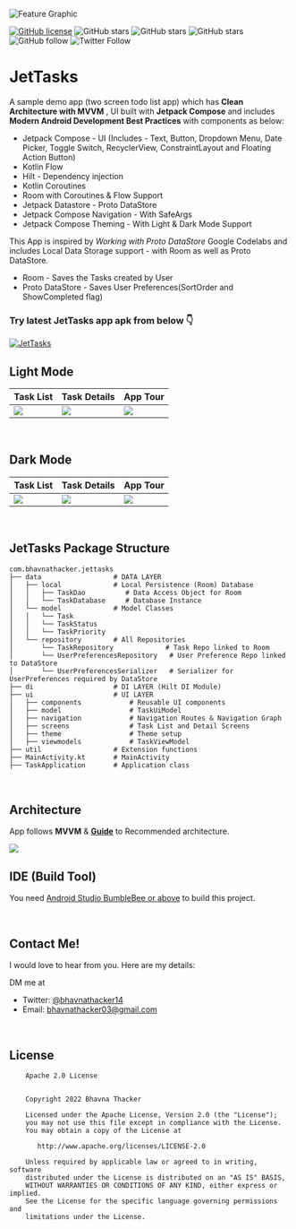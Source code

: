 ![Feature Graphic](https://github.com/bhavnathacker/JetTasks/blob/master/demo/feature.png?raw=true)

[![GitHub license](https://img.shields.io/badge/License-Apache2.0-blue.svg)](LICENSE)
![GitHub stars](https://img.shields.io/github/stars/bhavnathacker/JetTasks?style=social)
![GitHub stars](https://img.shields.io/github/forks/bhavnathacker/JetTasks?style=social)
![GitHub stars](https://img.shields.io/github/watchers/bhavnathacker/JetTasks?style=social)
![GitHub follow](https://img.shields.io/github/followers/bhavnathacker?label=Follow&style=social)
![Twitter Follow](https://img.shields.io/twitter/follow/bhavnathacker14?label=Twitter&style=social)

# JetTasks
A sample demo app (two screen todo list app) which has **Clean Architecture with MVVM** , UI built with **Jetpack Compose** and includes **Modern Android Development Best Practices** with components as below:

- Jetpack Compose - UI
(Includes - Text, Button, Dropdown Menu, Date Picker, Toggle Switch, RecyclerView, ConstraintLayout and Floating Action Button)
- Kotlin Flow
- Hilt - Dependency injection
- Kotlin Coroutines
- Room with Coroutines & Flow Support
- Jetpack Datastore - Proto DataStore
- Jetpack Compose Navigation - With SafeArgs
- Jetpack Compose Theming - With Light & Dark Mode Support

This App is inspired by *Working with Proto DataStore* Google Codelabs and includes Local Data Storage support - with Room as well as Proto DataStore.

- Room - Saves the Tasks created by User
- Proto DataStore - Saves User Preferences(SortOrder and ShowCompleted flag)

### Try latest JetTasks app apk from below 👇
[![JetTasks](https://img.shields.io/badge/JetTasks-APK-black.svg?style=for-the-badge&logo=android)](https://github.com/bhavnathacker/JetTasks/releases/latest/download/JetTasks.apk)


## Light Mode

|   Task List    |   Task Details  |   App Tour       
|---	|--- |---
|  ![](https://github.com/bhavnathacker/JetTasks/blob/master/demo/light_task_list.png)    |  ![](https://github.com/bhavnathacker/JetTasks/blob/master/demo/light_task_detail.png)     |  ![](https://github.com/bhavnathacker/JetTasks/blob/master/demo/app_tour_demo_light.gif)    

<br />
 

## Dark Mode

|   Task List    |   Task Details  |   App Tour       
|---	|--- |---
|  ![](https://github.com/bhavnathacker/JetTasks/blob/master/demo/dark_task_list.png)    |  ![](https://github.com/bhavnathacker/JetTasks/blob/master/demo/dark_task_detail.png)     |  ![](https://github.com/bhavnathacker/JetTasks/blob/master/demo/app_tour_demo_dark.gif)    

<br />


## JetTasks Package Structure

 ```
com.bhavnathacker.jettasks
├── data                  # DATA LAYER
│   ├── local             # Local Persistence (Room) Database
│   │   ├── TaskDao          # Data Access Object for Room
│   │   └── TaskDatabase     # Database Instance
│   └── model             # Model Classes
│   │   └── Task         
│   │   └── TaskStatus     
│   │   └── TaskPriority    
│   └── repository        # All Repositories
│       └── TaskRepository             # Task Repo linked to Room
│       └── UserPreferencesRepository   # User Preference Repo linked to DataStore
│       └── UserPreferencesSerializer   # Serializer for UserPreferences required by DataStore
├── di                    # DI LAYER (Hilt DI Module)
├── ui                    # UI LAYER
│   ├── components            # Reusable UI components
│   ├── model                 # TaskUiModel
│   ├── navigation            # Navigation Routes & Navigation Graph
│   ├── screens               # Task List and Detail Screens
│   ├── theme                 # Theme setup
│   ├── viewmodels            # TaskViewModel
├── util                  # Extension functions
├── MainActivity.kt       # MainActivity 
├── TaskApplication       # Application class

```
<br />

## Architecture

App follows **MVVM** & [**Guide**](https://developer.android.com/jetpack/docs/guide#recommended-app-arch) to Recommended architecture.

![](https://github.com/bhavnathacker/JetTasks/blob/master/demo/architecture.png)

## IDE (Build Tool)

You need [Android Studio BumbleBee or above](https://developer.android.com/studio) to build this project.

<br/>


## Contact Me!

I would love to hear from you. Here are my details:

DM me at

* Twitter: <a href="https://twitter.com/bhavnathacker14" target="_blank">@bhavnathacker14</a>
* Email: bhavnathacker03@gmail.com

<br/>

 
## License

```
    Apache 2.0 License


    Copyright 2022 Bhavna Thacker

    Licensed under the Apache License, Version 2.0 (the "License");
    you may not use this file except in compliance with the License.
    You may obtain a copy of the License at

       http://www.apache.org/licenses/LICENSE-2.0

    Unless required by applicable law or agreed to in writing, software
    distributed under the License is distributed on an "AS IS" BASIS,
    WITHOUT WARRANTIES OR CONDITIONS OF ANY KIND, either express or implied.
    See the License for the specific language governing permissions and
    limitations under the License.

```





